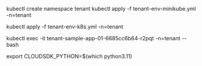 kubectl create namespace tenant
kubectl apply -f tenant-env-minikube.yml -n=tenant

kubectl apply -f tenant-env-k8s.yml -n=tenant

kubectl exec -it tenant-sample-app-01-6685cc6b64-r2pqt -n=tenant -- bash

export CLOUDSDK_PYTHON=$(which python3.11)

